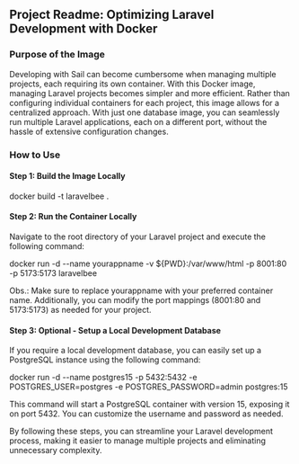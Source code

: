 ## Project Readme: Optimizing Laravel Development with Docker
### Purpose of the Image

Developing with Sail can become cumbersome when managing multiple projects, each requiring its own container. With this Docker image, managing Laravel projects becomes simpler and more efficient. Rather than configuring individual containers for each project, this image allows for a centralized approach. With just one database image, you can seamlessly run multiple Laravel applications, each on a different port, without the hassle of extensive configuration changes.

### How to Use

#### Step 1: Build the Image Locally
docker build -t laravelbee .

#### Step 2: Run the Container Locally
Navigate to the root directory of your Laravel project and execute the following command:

docker run -d --name yourappname -v ${PWD}:/var/www/html -p 8001:80 -p 5173:5173 laravelbee

Obs.: Make sure to replace yourappname with your preferred container name. Additionally, you can modify the port mappings (8001:80 and 5173:5173) as needed for your project.

#### Step 3: Optional - Setup a Local Development Database
If you require a local development database, you can easily set up a PostgreSQL instance using the following command:

docker run -d --name postgres15 -p 5432:5432 -e POSTGRES_USER=postgres -e POSTGRES_PASSWORD=admin postgres:15

This command will start a PostgreSQL container with version 15, exposing it on port 5432. You can customize the username and password as needed.

By following these steps, you can streamline your Laravel development process, making it easier to manage multiple projects and eliminating unnecessary complexity.
